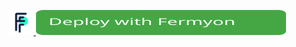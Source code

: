 [<img alt="alt_text" width=40 height=40 src="assets/favicon.png" /> <img width=400 height=40 alt="alt_text" src="assets/deploy-button.svg" />](https://deploy-to-fermyon-z8zzmzwg.fermyon.app?repo=rajatjindal/spin-go)
